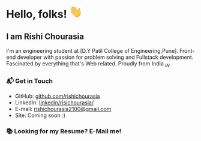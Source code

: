 
# Hello, folks! <img src="https://raw.githubusercontent.com/siddhant-roy/siddhant-roy/master/wave.gif" width="35px">

## I am **Rishi Chourasia**

<!-- ![.NET](https://img.shields.io/badge/.NET-Expert-lightblue) -->
<!-- ![C++](https://img.shields.io/badge/C++-Expert-purple) -->
<!-- ![Python](https://img.shields.io/badge/Python-Expert-lightgreen)
![HTML](https://img.shields.io/badge/HTML-Intermediate-orange)
![CSS](https://img.shields.io/badge/CSS-Intermediate-blue)
![JavaScript](https://img.shields.io/badge/JavaScript-Intermediate-yellow) -->
<!-- ![TypeScript](https://img.shields.io/badge/TypeScript-Intermediate-lightgrey) -->
<!-- ![SQL](https://img.shields.io/badge/SQL-Intermediate-red) -->

<!-- <p align="center"> <img src="https://komarev.com/ghpvc/?username=rishichourasia&label=Profile%20Views&color=118c70&style=flat" alt="lk;llk;lk;lkkkkkkokokokokokokok;lk;lk;lkrishichourasia" /> </p> -->

I'm an engineering student at [D.Y Patil College of Engineering,Pune]. Front-end developer with passion for problem solving and Fullstack development. Fascinated by everything that's Web related. Proudly from India <sub>_IN_</sub>

<!--<br />
<p align="center"> <a><img src="https://github-profile-trophy.vercel.app/?username=siddhant-roy" alt="siddhkjhsdfgkjhant-roy" /></a> sdfsdfsdfasfgnfghfgsdfsdfasdewrwerfasdfhfghdfasdf/////</p>
<br />-->

<!--
## 🔧 Technologies & Tools
![](https://img.shields.io/badge/OS-Windows-informational?style=flat&logo=linux&logoColor=white&color=2bbc8a)
![](https://img.shields.io/badge/Editor-IntelliJ_IDEA-informational?style=flat&logo=intellij-idea&logoColor=white&color=2bbc8a)
![](https://img.shields.io/badge/Code-Python-informational?style=flat&logo=python&logoColor=white&color=2bbc8a)
![](https://img.shields.io/badge/Code-JavaScript-informational?style=flat&logo=javascript&logoColor=white&color=2bbc8a)
![](https://img.shields.io/badge/Code-Golang-informational?style=flat&logo=go&logoColor=white&color=2bbc8a)
![](https://img.shields.io/badge/Code-Make-informational?style=flat&logo=cmake&logoColor=white&color=2bbc8a)
![](https://img.shields.io/badge/Code-Vue-informational?style=flat&logo=vue.js&logoColor=white&color=2bbc8a)
![](https://img.shields.io/badge/Shell-Bash-informational?style=flat&logo=gnu-bash&logoColor=white&color=2bbc8a)
![](https://img.shields.io/badge/Tools-PostgreSQL-informational?style=flat&logo=postgresql&logoColor=white&color=2bbc8a)
![](https://img.shields.io/badge/Tools-Docker-informational?style=flat&logo=docker&logoColor=white&color=2bbc8a)
![](https://img.shields.io/badge/Tools-Kubernetes-informational?style=flat&logo=kubernetes&logoColor=white&color=2bbc8a)
![](https://img.shields.io/badge/Tools-Red_Hat_OpenShift-informational?style=flat&logo=red-hat-open-shift&logoColor=white&color=2bbc8a)
![](https://img.shields.io/badge/Cloud-Digital_Ocean-informational?style=flat&logo=digitalocean&logoColor=white&color=2bbc8a)-->

<!-- - 🔭 Currently studying: at **D.Y Patil College of Engineering,Pune**
- 🌱 Currently learning: **React.JS**
- ⚙️ Mastering: `.html`, `.css`, `.js`, `.ts`, `.jsx`, `.cs`, `.cpp`, `.py`
- 👯 I’m actively looking for **Internships** and/or **Freelance** projects -->
<!--(- 💬 I'm mostly active within the **Vue.JS**, **Node.JS** communiasdftidfges)-->

### 📬 Get in Touch

- GitHub: [github.com/rishichourasia][github]
- LinkedIn: [linkedin/risichourasia/][linkedin]
- E-mail: rishichourasia2100@gmail.com
- Site: Coming soon :)

### 📚 Looking for my Resume? E-Mail me!

<!-- ![Siddhant Roy's github stats](https://github-readme-stats.vercel.app/api?username=rishichourasdfsdfasdfasdfasdkljhfsdfsdfsdfsia&iuhhhkjhungjgjhgjh asfjf w wfpw weowEshow_icons=true&hide_border=true) -->

[github]: https://github.com/rishichourasia
[site]: https://
[linkedin]: https://www.linkedin.com/in/rishi-chourasia-81a8131b2/
